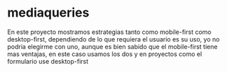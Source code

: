 # mediaqueries
En este proyecto mostramos estrategias tanto como mobile-first como desktop-first, dependiendo de lo que requiera el usuario es su uso, yo no podria elegirme con uno, aunque es bien sabido que el mobile-first tiene mas ventajas, en este caso usamos los dos y en proyectos como el formulario use desktop-first
